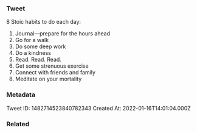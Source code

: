 ### Tweet
8 Stoic habits to do each day:
 
1. Journal—prepare for the hours ahead
2. Go for a walk
3. Do some deep work
4. Do a kindness
5. Read. Read. Read.
6. Get some strenuous exercise
7. Connect with friends and family
8. Meditate on your mortality

### Metadata
Tweet ID: 1482714523840782343
Created At: 2022-01-16T14:01:04.000Z

### Related


